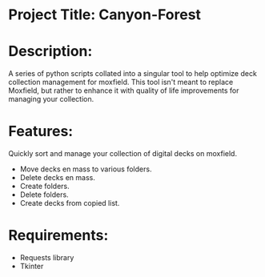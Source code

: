 # Project Title: Canyon-Forest

# Description:
A series of python scripts collated into a singular tool to help optimize deck collection management for moxfield.
This tool isn't meant to replace Moxfield, but rather to enhance it with quality of life improvements for managing your collection.

# Features:
Quickly sort and manage your collection of digital decks on moxfield.
- Move decks en mass to various folders.
- Delete decks en mass.
- Create folders.
- Delete folders.
- Create decks from copied list.

# Requirements:
- Requests library
- Tkinter